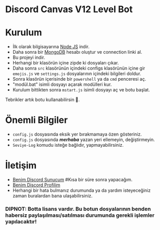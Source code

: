 # Discord Canvas V12 Level Bot

# Kurulum
* İlk olarak bilgisayarına [Node JS](https://nodejs.org/en/) indir.
* Daha sonra bir [MongoDB](http://mongodb.com) hesabı oluştur ve connection linki al.
* Bu projeyi indir.
* Herhangi bir klasörün içine zipde ki dosyaları çıkar.
* Daha sonra `src` klasörünün içindeki configs klasörünün içine gir `emojis.js` ve `settings.js` dosyalarının içindeki bilgileri doldur.
* Sonra klasörün içerisinde bir `powershell` ya da `cmd` penceresi aç.
* "modül.bat" isimli dosyayı açarak modülleri kur.
* Kurulum bittikten sonra ```mstart.js``` isimli dosyayı aç ve botu başlat.

Tebrikler artık botu kullanabilirsin 🎉.

# Önemli Bilgiler
* `config.js` dosyasında eksik yer bırakmamaya özen gösteriniz.
* `config.js` dosyasında ***merhaba*** yazan yeri ellemeyin, değiştirmeyin. 
* `Seviye-Log` komudu isteğe bağlıdır, yapmayabilirsiniz.

# İletişim
* [Benim Discord Sunucum](https://discord.gg/) #Kısa bir süre sonra yapacağım.
* [Benim Discord Profilim](https://discord.com/users/837728728611160084)
* Herhangi bir hata bulmanız durumunda ya da yardım isteyeceğiniz zaman buralardan bana ulaşabilirsiniz.

### DIPNOT: Botta lisans vardır. Bu botun dosyalarının benden habersiz paylaşılması/satılması durumunda gerekli işlemler yapılacaktır!
